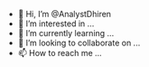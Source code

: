 - 👋 Hi, I’m @AnalystDhiren
- 👀 I’m interested in ...
- 🌱 I’m currently learning ...
- 💞️ I’m looking to collaborate on ...
- 📫 How to reach me ...

<!---
AnalystDhiren/AnalystDhiren is a ✨ special ✨ repository because its `README.md` (this file) appears on your GitHub profile.
You can click the Preview link to take a look at your changes.
--->
